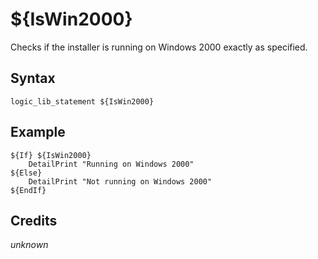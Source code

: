 # ${IsWin2000}

Checks if the installer is running on Windows 2000 exactly as specified.

## Syntax

    logic_lib_statement ${IsWin2000}

## Example

    ${If} ${IsWin2000}
        DetailPrint "Running on Windows 2000"
    ${Else}
        DetailPrint "Not running on Windows 2000"
    ${EndIf}

## Credits

*unknown*
